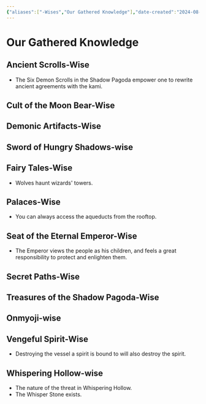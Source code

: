 ```yaml
---
{"aliases":["-Wises","Our Gathered Knowledge"],"date-created":"2024-08-29T09:08","date-modified":"2024-12-28T15:04","dg-publish":true,"tags":["moonrise"],"title":"Our Gathered Knowledge","dg-path":"moonrise/-Wises.md","permalink":"/moonrise/wises/","dgPassFrontmatter":true}
---
```



# Our Gathered Knowledge

## Ancient Scrolls-Wise

- The Six Demon Scrolls in the Shadow Pagoda empower one to rewrite ancient agreements with the kami.

## Cult of the Moon Bear-Wise

## Demonic Artifacts-Wise

## Sword of Hungry Shadows-wise

## Fairy Tales-Wise

- Wolves haunt wizards' towers.

## Palaces-Wise

- You can always access the aqueducts from the rooftop.

## Seat of the Eternal Emperor-Wise

- The Emperor views the people as his children, and feels a great responsibility to protect and enlighten them.

## Secret Paths-Wise

## Treasures of the Shadow Pagoda-Wise

## Onmyoji-wise

## Vengeful Spirit-Wise

- Destroying the vessel a spirit is bound to will also destroy the spirit.

## Whispering Hollow-wise

- The nature of the threat in Whispering Hollow.
- The Whisper Stone exists.
